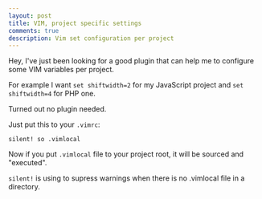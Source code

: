 ```yaml
---
layout: post
title: VIM, project specific settings
comments: true
description: Vim set configuration per project
---
```


Hey, 
I've just been looking for a good plugin that can help me to configure some VIM variables per project.

For example I want `set shiftwidth=2` for my JavaScript project and `set shiftwidth=4` for PHP one. 

Turned out no plugin needed. 

Just put this to your `.vimrc`:

```vim
silent! so .vimlocal
```

Now if you put `.vimlocal` file to your project root, it will be sourced and "executed".

`silent!` is using to supress warnings when there is no .vimlocal file in a directory.
